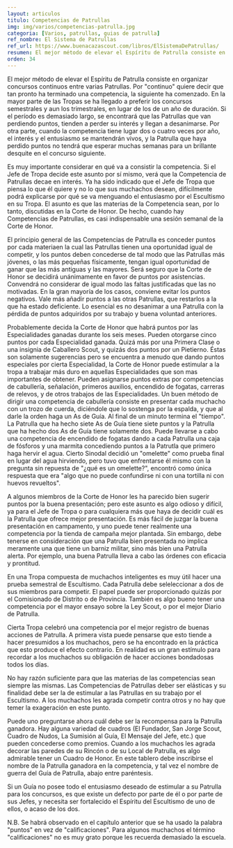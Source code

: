 ```yaml
---
layout: articulos
titulo: Competencias de Patrullas
img: img/varios/competencias-patrulla.jpg
categoria: [Varios, patrullas, guias de patrulla]
ref_nombre: El Sistema de Patrullas
ref_url: https://www.buenacazascout.com/libros/ElSistemaDePatrullas/
resumen: El mejor método de elevar el Espíritu de Patrulla consiste en organizar concursos continuos entre varias Patrullas. El asunto es que las materias de la Competencia sean discutidas en la Corte de Honor.
orden: 34
---
```

El mejor método de elevar el Espíritu de Patrulla consiste en organizar concursos continuos entre varias Patrullas. Por "continuo" quiere decir que tan pronto ha terminado una competencia, la siguiente ha comenzado. En la mayor parte de las Tropas se ha llegado a preferir los concursos semestrales y aun los trimestrales, en lugar de los de un año de duración. Si el período es demasiado largo, se encontrará que las Patrullas que van perdiendo puntos, tienden a perder su interés y llegan a desanimarse. Por otra parte, cuando la competencia tiene lugar dos o cuatro veces por año, el interés y el entusiasmo se mantendrán vivos, y la Patrulla que haya perdido puntos no tendrá que esperar 
muchas semanas para un brillante desquite en el concurso siguiente.

Es muy importante considerar en qué va a consistir la competencia. Si el Jefe de Tropa decide este asunto por sí mismo, verá que la Competencia de Patrullas decae en interés. Ya ha sido indicado que el Jefe de Tropa que piensa lo que él quiere y no lo que sus muchachos desean, difícilmente podrá explicarse por qué se va menguando el entusiasmo por el Escultismo en su Tropa. El asunto es que las materias de la Competencia sean, por lo tanto, discutidas en la Corte de Honor. De hecho, cuando hay Competencias de Patrullas, es casi indispensable una sesión semanal de la Corte de Honor.

El principio general de las Competencias de Patrulla es conceder puntos por cada materiaen la cual las Patrullas tienen una oportunidad igual de competir, y los puntos deben concederse de tal modo que las Patrullas más jóvenes, o las más pequeñas físicamente, tengan igual oportunidad de ganar que las más antiguas y las mayores. Será seguro que la Corte de Honor se decidirá unánimamente en favor de puntos por asistencias. Convendrá no considerar de igual modo las faltas justificadas que las no motivadas. En la gran mayoría de los casos, conviene evitar los puntos negativos. Vale más añadir puntos a las otras Patrullas, que restarlos a la que ha estado deficiente. Lo esencial es no desanimar a una Patrulla con la pérdida de puntos adquiridos por su trabajo y buena voluntad anteriores.

Probablemente decida la Corte de Honor que habrá puntos por las Especialidades ganadas durante los seis meses. Pueden otorgarse cinco puntos por cada Especialidad ganada. Quizá más por una Primera Clase o una insignia de Caballero Scout, y quizás dos puntos por un Pietierno. Éstas son solamente sugerencias pero se encuentra a menudo que dando puntos especiales por cierta Especialidad, la Corte de Honor puede estimular a la tropa a trabajar más duro en aquellas Especialidades que son mas importantes de obtener. Pueden asignarse puntos extras por competencias de cabullería, señalación, primeros auxilios,  encendido de fogatas, carreras de relevos, y de otros trabajos de las Especialidades. Un buen método de dirigir una competencia de cabullería consiste en presentar cada muchacho con un trozo de cuerda, diciéndole que lo sostenga por la espalda, y que al darle la orden haga un As de Guía. Al final de un minuto termina el "tiempo". La Patrulla que ha hecho siete As de Guía tiene siete puntos y la Patrulla que ha hecho dos As de Guía tiene solamente dos. Puede llevarse a cabo una competencia de encendido de fogatas dando a cada Patrulla una caja de fósforos y una marmita concediendo puntos a la Patrutla que primero haga hervir el agua. Cierto Sinodal decidió un "omelette" como prueba final en lugar del agua  hirviendo, pero tuvo que enfrentarse él mismo con la pregunta sin repuesta de "¿qué es un omelette?", encontró como única respuesta que era "algo que no puede confundirse ni con una tortilla ni con huevos revueltos".

A algunos miembros de la Corte de Honor les ha parecido bien sugerir puntos por la buena presentación; pero este asunto es algo odioso y difícil, ya para el Jefe de Tropa o para cualquiera más que haya de decidir cuál es la Patrulla que ofrece mejor presentación. Es más fácil de juzgar la buena presentación en campamento, y uno puede tener realmente una competencia por la tienda de campaña mejor plantada. Sin embargo, debe tenerse en consideración que una Patrulla bien presentada no implica meramente una que tiene un barniz militar, sino más bien una Patrulla alerta. Por ejemplo, una buena Patrulla lleva a cabo las órdenes con eficacia y prontitud.

En una Tropa compuesta de muchachos inteligentes es muy útil hacer una prueba semestral de Escultismo. Cada Patrulla debe seleleccionar a dos de sus miembros para competir. El papel puede ser proporcionado quizás por el Comisionado de Distrito o de Provincia. También es algo bueno tener una competencia por el mayor ensayo sobre la Ley Scout, o por el mejor Diario de Patrulla.

Cierta Tropa celebró una competencia por el mejor registro de buenas acciones de Patrulla. A primera vista puede pensarse que esto tiende a hacer presumidos a los muchachos, pero se ha encontrado en la práctica que esto produce el efecto contrario. En realidad es un gran estímulo para recordar a los muchachos su obligación de hacer acciones bondadosas todos los días.

No hay razón suficiente para que las materias de las competencias sean siempre las mismas. Las Competencias de Patrullas deber ser elásticas y su finalidad debe ser la de estimular a las Patrullas  en su trabajo por el Escultismo. A los muchachos les agrada competir contra otros y no hay que temer la exageración en este punto. 

Puede uno preguntarse ahora cuál debe ser la recompensa para la Patrulla ganadora. Hay alguna variedad de cuadros (El Fundador, San Jorge Scout, Cuadro de Nudos, La Sumisión al Guía, El Mensaje del Jefe, etc.) que pueden concederse como premios. Cuando a los muchachos les agrada decorar las paredes de su Rincón o de su Local de Patrulla, es algo admirable tener un Cuadro de Honor. En este tablero debe inscribirse el nombre de la Patrulla ganadora en la competencia, y tal vez el nombre de guerra del Guía de Patrulla, abajo entre paréntesis. 

Si un Guía no posee todo el entusiasmo deseado de estimular a su Patrulla para los concursos, es que existe un defecto por parte de él o por parte de sus Jefes, y necesita ser fortalecido el Espíritu del Escultismo de uno de ellos, o acaso de los dos. 

N.B. Se habrá observado en el capítulo anterior que se ha usado la palabra "puntos" en vez de "calificaciones". Para algunos muchachos el término "calificaciones" no es muy grato porque les recuerda demasiado la escuela. 